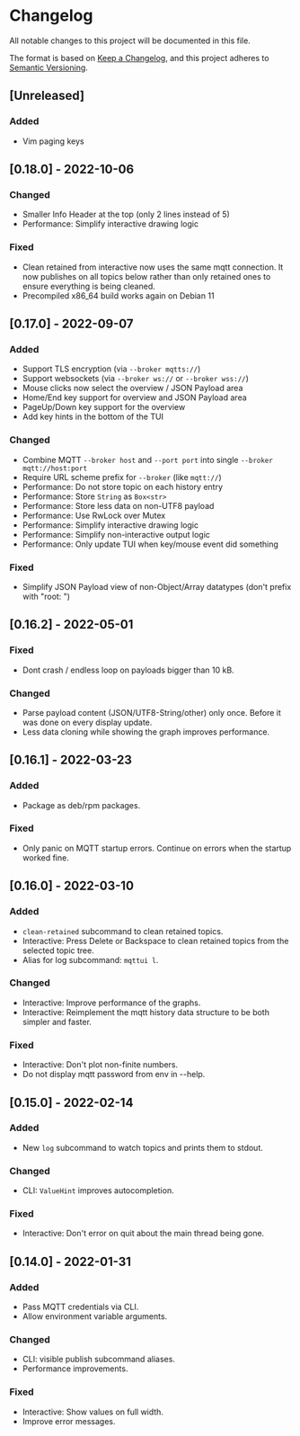 # Changelog

All notable changes to this project will be documented in this file.

The format is based on [Keep a Changelog](https://keepachangelog.com/en/1.1.0/),
and this project adheres to [Semantic Versioning](https://semver.org/spec/v2.0.0.html).

## [Unreleased]

### Added

- Vim paging keys

## [0.18.0] - 2022-10-06

### Changed

- Smaller Info Header at the top (only 2 lines instead of 5)
- Performance: Simplify interactive drawing logic

### Fixed

- Clean retained from interactive now uses the same mqtt connection. It now publishes on all topics below rather than only retained ones to ensure everything is being cleaned.
- Precompiled x86_64 build works again on Debian 11

## [0.17.0] - 2022-09-07

### Added

- Support TLS encryption (via `--broker mqtts://`)
- Support websockets (via `--broker ws://` or `--broker wss://`)
- Mouse clicks now select the overview / JSON Payload area
- Home/End key support for overview and JSON Payload area
- PageUp/Down key support for the overview
- Add key hints in the bottom of the TUI

### Changed

- Combine MQTT `--broker host` and `--port port` into single `--broker mqtt://host:port`
- Require URL scheme prefix for `--broker` (like `mqtt://`)
- Performance: Do not store topic on each history entry
- Performance: Store `String` as `Box<str>`
- Performance: Store less data on non-UTF8 payload
- Performance: Use RwLock over Mutex
- Performance: Simplify interactive drawing logic
- Performance: Simplify non-interactive output logic
- Performance: Only update TUI when key/mouse event did something

### Fixed

- Simplify JSON Payload view of non-Object/Array datatypes (don't prefix with "root: ")

## [0.16.2] - 2022-05-01

### Fixed

- Dont crash / endless loop on payloads bigger than 10 kB.

### Changed

- Parse payload content (JSON/UTF8-String/other) only once. Before it was done on every display update.
- Less data cloning while showing the graph improves performance.

## [0.16.1] - 2022-03-23

### Added

- Package as deb/rpm packages.

### Fixed

- Only panic on MQTT startup errors. Continue on errors when the startup worked fine.

## [0.16.0] - 2022-03-10

### Added

- `clean-retained` subcommand to clean retained topics.
- Interactive: Press Delete or Backspace to clean retained topics from the selected topic tree.
- Alias for log subcommand: `mqttui l`.

### Changed

- Interactive: Improve performance of the graphs.
- Interactive: Reimplement the mqtt history data structure to be both simpler and faster.

### Fixed

- Interactive: Don't plot non-finite numbers.
- Do not display mqtt password from env in --help.

## [0.15.0] - 2022-02-14

### Added

- New `log` subcommand to watch topics and prints them to stdout.

### Changed

- CLI: `ValueHint` improves autocompletion.

### Fixed

- Interactive: Don't error on quit about the main thread being gone.

## [0.14.0] - 2022-01-31

### Added

- Pass MQTT credentials via CLI.
- Allow environment variable arguments.

### Changed

- CLI: visible publish subcommand aliases.
- Performance improvements.

### Fixed

- Interactive: Show values on full width.
- Improve error messages.
